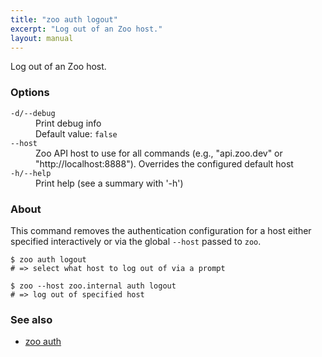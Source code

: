 ```yaml
---
title: "zoo auth logout"
excerpt: "Log out of an Zoo host."
layout: manual
---
```


Log out of an Zoo host.

### Options

<dl class="flags">
   <dt><code>-d/--debug</code></dt>
   <dd>Print debug info<br/>Default value: <code>false</code></dd>

   <dt><code>--host</code></dt>
   <dd>Zoo API host to use for all commands (e.g., "api.zoo.dev" or "http://localhost:8888"). Overrides the configured default host</dd>

   <dt><code>-h/--help</code></dt>
   <dd>Print help (see a summary with '-h')</dd>
</dl>


### About

This command removes the authentication configuration for a host either specified
interactively or via the global `--host` passed to `zoo`.

```
$ zoo auth logout
# => select what host to log out of via a prompt

$ zoo --host zoo.internal auth logout
# => log out of specified host
```

### See also

* [zoo auth](./zoo_auth)